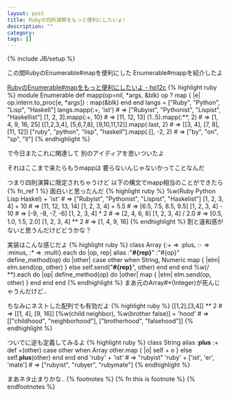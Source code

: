```yaml
---
layout: post
title: Rubyの四則演算をもっと便利にしたいよ!
description: ""
category: 
tags: []
---
```

{% include JB/setup %}


この間RubyのEnumerable#mapを便利にした
Enumerable#mappを紹介したよ

[RubyのEnumerable#mapをもっと便利にしたいよ - hp12c](http://d.hatena.ne.jp/keyesberry/20120211/p1)
{% highlight ruby %}
module Enumerable
  def mapp(op=nil, *args, &blk)
    op ? map { |e| op.intern.to_proc[e, *args]} : map(&blk)
  end
end
langs = ["Ruby", "Python", "Lisp", "Haskell"]
langs.mapp(:+, 'ist') # => ["Rubyist", "Pythonist", "Lispist", "Haskellist"]
[1, 2, 3].mapp(:+, 10) # => [11, 12, 13]
(1..5).mapp(:**, 2) # => [1, 4, 9, 16, 25]
[[1,2,3,4], [5,6,7,8], [9,10,11,12]].mapp(:last, 2) # => [[3, 4], [7, 8], [11, 12]]
["ruby", "python", "lisp", "haskell"].mapp(:[], -2, 2) # => ["by", "on", "sp", "ll"]
{% endhighlight %}

で今日またこれに関連して
別のアイディアを思いついたよ
 
それはここまで来たらもうmappは
要らないんじゃないかってことなんだ


つまり四則演算に限定されちゃうけど
以下の構文でmapp相当のことができたら{% fn_ref 1 %}
面白いと思ったんだ
{% highlight ruby %}
%w(Ruby Python Lisp Haskel) + 'ist' # => ["Rubyist", "Pythonist", "Lispist", "Haskelist"]
[1, 2, 3, 4] + 10 # => [11, 12, 13, 14]
[1, 2, 3, 4] + 5.5 # => [6.5, 7.5, 8.5, 9.5]
[1, 2, 3, 4] - 10 # => [-9, -8, -7, -6]
[1, 2, 3, 4] * 2 # => [2, 4, 6, 8]
[1, 2, 3, 4] / 2.0 # => [0.5, 1.0, 1.5, 2.0]
[1, 2, 3, 4] ** 2 # => [1, 4, 9, 16]
{% endhighlight %}
割と違和感がないと思うんだけどどうかな？

実装はこんな感じだよ
{% highlight ruby %}
class Array
  {:+ => :plus, :- => :minus, :* => :multi}.each do |op, rep|
    alias :"__#{rep}__" :"#{op}"
    define_method(op) do |other|
      case other
      when String, Numeric
        map { |elm| elm.send(op, other) }
      else
        self.send("__#{rep}__", other)
      end
    end
  end
  %w(/ **).each do |op|
    define_method(op) do |other|
      map { |elm| elm.send(op, other) }
    end
  end
end
{% endhighlight %}
まあ元のArray#*(Integer)が死んじゃうんだけど..

ちなみにネストした配列でも有効だよ
{% highlight ruby %}
[[1,2],[3,4]] ** 2 # => [[1, 4], [9, 16]]
[%w(child neighbor), %w(brother false)] + 'hood' # => [["childhood", "neighborhood"], ["brotherhood", "falsehood"]]
{% endhighlight %}

ついでに逆も定義してみるよ
{% highlight ruby %}
class String
  alias :__plus__ :+
  def +(other)
    case other
    when Array
      other.map { |o| self + o }
    else
      self.__plus__(other)
    end
  end
end
'ruby' + 'ist' # => "rubyist"
'ruby' + ['ist', 'er', 'mate'] # => ["rubyist", "rubyer", "rubymate"]
{% endhighlight %}

まあネタ止まりかな..
{% footnotes %}
   {% fn this is footnote %}
{% endfootnotes %}
